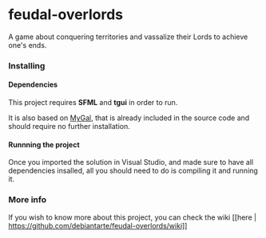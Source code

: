 # feudal-overlords

A game about conquering territories and vassalize their Lords to achieve one's ends.

### Installing

#### Dependencies

This project requires **SFML** and **tgui** in order to run. 

It is also based on [MyGal](https://github.com/pvigier/MyGAL), that is already included in the source code and should require no further installation.

#### Runnning the project

Once you imported the solution in Visual Studio, and made sure to have all dependencies insalled, all you should need to do is compiling it and running it.

### More info

If you wish to know more about this project, you can check the wiki [[here | https://github.com/debiantarte/feudal-overlords/wiki]]
